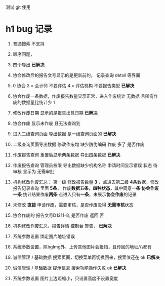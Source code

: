 测试 git 使用
# h1 bug 记录 
1. 普通搜索 不支持 
2. 顺序问题，
3. 四个导出 **已解决**
4. 协会修改后的报告文号显示的是更新前的， 记录查询 detail 等界面 
5.  0 协会 3 = 会计师 不要评估 4 = 评估机构 不要报告类型 **已解决**

6. 协会作废一条数据，作废报告数量显示正常，进入作废统计 无数据 且所有作废的数据量比统计少 1 
7. 修改作废日期 显示的是报告出具日期   **已解决**
8. 协会作废 显示未作废 且无法查询到
9. 进入二级查询页面 导出数据 是一级查询页面的 **已解决**
10. 二级查询页面导出数据 修改作废均 缺少防伪编码 作废 多了 是否作废

11. 作废报告查询 重置后显示两条数据 导出四条数据 **已解决**
12. 作废报告查询 管理员权限 导出数据缺少机构名称 申请时间显示错误 状态 待审核 显示为 无需审批
13. 机构修改作废汇总： 第一级 修改报告数量 **3** ，点进去第二级 **4**条数据，修改报告记录查询 里面 **5条**，
    作废**数据五条**，**四种状态**，其中同意**一条 协会作废一条** 统计结果作废**两条** 点进入只有**一条**，未展示**协会作废**的记录
14. 未修改 **直接** 申请作废，需要审核，是否作废没得 **无需审核**状态
15. 协会作废的 报告文号D1211-8, 是否作废 返回 否
16. 机构修改作废汇总，报告详情 控制台 警告，  **已解决**
17. 系统参数设置 绑定图片地址错误
18. 系统参数设置，除bgImg外，上传其他图片会报错，且传回的地址//\\都有
19. 诚信管理 / 基础数据 搜索页面，切换菜单再切换回来，搜索值还在 ok **已解决**
20. 诚信管理 / 基础数据 提示信息 搜索功能操作失败 ok **已解决**
21. 系统参数设置 图片上边距缩小，只设置高度不设置宽度